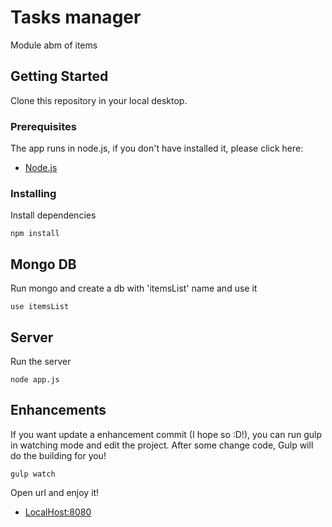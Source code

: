# Tasks manager

Module abm of items

## Getting Started

Clone this repository in your local desktop.

### Prerequisites

The app runs in node.js, if you don't have installed it, please click here:

* [Node.js](https://nodejs.org/)

### Installing

Install dependencies

```
npm install
```
## Mongo DB

Run mongo and create a db with 'itemsList' name and use it

```
use itemsList
```

## Server

Run the server

```
node app.js
```
## Enhancements

If you want update a enhancement commit  (I hope so :D!), you can run gulp in watching mode and edit the project. After some change code, Gulp will do the building for you!

```
gulp watch
```

Open url and enjoy it! 

* [LocalHost:8080](http://localhost:8080/)
